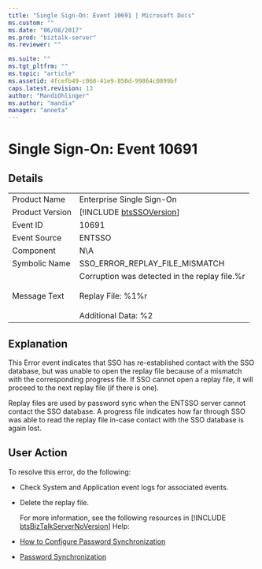 ```yaml
---
title: "Single Sign-On: Event 10691 | Microsoft Docs"
ms.custom: ""
ms.date: "06/08/2017"
ms.prod: "biztalk-server"
ms.reviewer: ""

ms.suite: ""
ms.tgt_pltfrm: ""
ms.topic: "article"
ms.assetid: 4fcefb49-c068-41e9-850d-99864c0899bf
caps.latest.revision: 13
author: "MandiOhlinger"
ms.author: "mandia"
manager: "anneta"
---
```

# Single Sign-On: Event 10691
## Details  

|                 |                                                                                                             |
|-----------------|-------------------------------------------------------------------------------------------------------------|
|  Product Name   |                                          Enterprise Single Sign-On                                          |
| Product Version |                         [!INCLUDE [btsSSOVersion](../includes/btsssoversion-md.md)]                         |
|    Event ID     |                                                    10691                                                    |
|  Event Source   |                                                   ENTSSO                                                    |
|    Component    |                                                     N\A                                                     |
|  Symbolic Name  |                                       SSO_ERROR_REPLAY_FILE_MISMATCH                                        |
|  Message Text   | Corruption was detected in the replay file.%r<br /><br /> Replay File: %1%r<br /><br /> Additional Data: %2 |

## Explanation  
 This Error event indicates that SSO has re-established contact with the SSO database, but was unable to open the replay file because of a mismatch with the corresponding progress file. If SSO cannot open a replay file, it will proceed to the next replay file (if there is one).  

 Replay files are used by password sync when the ENTSSO server cannot contact the SSO database. A progress file indicates how far through SSO was able to read the replay file in-case contact with the SSO database is again lost.  

## User Action  
 To resolve this error, do the following:  

- Check System and Application event logs for associated events.  

- Delete the replay file.  

  For more information, see the following resources in [!INCLUDE [btsBizTalkServerNoVersion](../includes/btsbiztalkservernoversion-md.md)] Help:  

- [How to Configure Password Synchronization](../core/how-to-configure-password-synchronization.md)  

- [Password Synchronization](../core/password-synchronization2.md)
